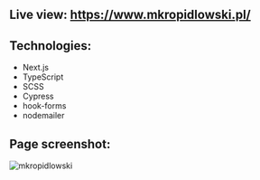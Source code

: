 ## Live view: https://www.mkropidlowski.pl/
## Technologies:
  - Next.js 
  - TypeScript 
  - SCSS 
  - Cypress 
  - hook-forms 
  - nodemailer

## Page screenshot: 
![mkropidlowski](https://github.com/mkropidlowski/next-portfolio/assets/16814863/99e31cc7-f3b2-4555-baf3-d719f1402863)



